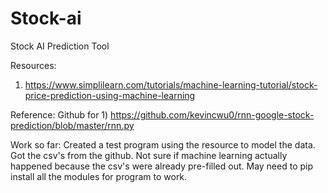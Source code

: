 # Stock-ai
Stock AI Prediction Tool

Resources:
1) https://www.simplilearn.com/tutorials/machine-learning-tutorial/stock-price-prediction-using-machine-learning






Reference:
Github for 1) https://github.com/kevincwu0/rnn-google-stock-prediction/blob/master/rnn.py

Work so far: Created a test program using the resource to model the data. Got the csv's from the github. Not sure if machine learning actually happened
because the csv's were already pre-filled out. May need to pip install all the modules for program to work.